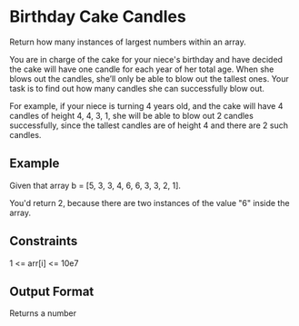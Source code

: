 # Birthday Cake Candles

Return how many instances of largest numbers within an array.

You are in charge of the cake for your niece's birthday and have decided the cake will have one candle for each year of her total age. When she blows out the candles, she’ll only be able to blow out the tallest ones. Your task is to find out how many candles she can successfully blow out.

For example, if your niece is turning 4 years old, and the cake will have 4 candles of height 4, 4, 3, 1, she will be able to blow out 2 candles successfully, since the tallest candles are of height 4 and there are 2 such candles.


## Example

Given that array b = [5, 3, 3, 4, 6, 6, 3, 3, 2, 1].

You'd return 2, because there are two instances of the value "6" inside the array.


## Constraints

1 <= arr[i] <= 10e7


## Output Format

Returns a number